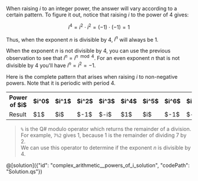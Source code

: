 When raising $i$ to an integer power, the answer will vary according to a certain pattern.
To figure it out, notice that raising $i$ to the power of $4$ gives: 

$$i^4 = i^2 \cdot i^2 = (-1) \cdot (-1) = 1$$

Thus, when the exponent $n$ is divisible by 4, $i^n$ will always be 1.

When the exponent $n$ is not divisible by 4, you can use the previous observation to see that $i^n = i^{n \mod 4}$.
For an even exponent $n$ that is not divisible by 4 you'll have $i^n = i^2 = -1.$

Here is the complete pattern that arises when raising $i$ to non-negative powers. Note that it is periodic with period $4$.

<table>
  <tr>
    <th>Power of $i$</th>
    <th> $i^0$ </th>
    <th> $i^1$ </th>
    <th> $i^2$ </th>
    <th> $i^3$ </th>
    <th> $i^4$ </th>
    <th> $i^5$ </th>
    <th> $i^6$ </th>
    <th> $i^7$ </th>
    <th> $i^8$ </th>
    <th> $\dots$ </th>
  </tr>
  <tr>
    <td>Result</td>
    <td> $1$ </td>
    <td> $i$ </td>
    <td> $-1$ </td>
    <td> $-i$ </td>
    <td> $1$ </td>
    <td> $i$ </td>
    <td> $-1$ </td>
    <td> $-i$ </td>
    <td> $1$ </td>
    <td> $\dots$ </td>
  </tr>
</table>

> `%` is the Q# modulo operator which returns the remainder of a division. For example, `7%2` gives $1$, because $1$ is the remainder of dividing $7$ by $2$.  
> We can use this operator to determine if the exponent $n$ is divisible by $4$.

@[solution]({"id": "complex_arithmetic__powers_of_i_solution", "codePath": "Solution.qs"})
